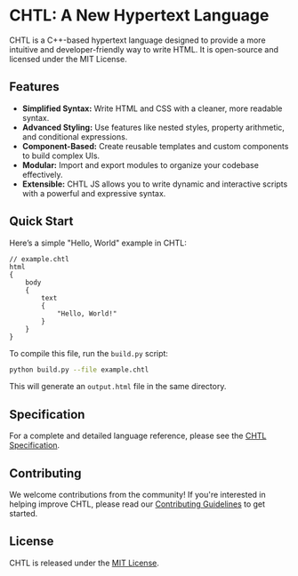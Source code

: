 # CHTL: A New Hypertext Language

CHTL is a C++-based hypertext language designed to provide a more intuitive and developer-friendly way to write HTML. It is open-source and licensed under the MIT License.

## Features

- **Simplified Syntax:** Write HTML and CSS with a cleaner, more readable syntax.
- **Advanced Styling:** Use features like nested styles, property arithmetic, and conditional expressions.
- **Component-Based:** Create reusable templates and custom components to build complex UIs.
- **Modular:** Import and export modules to organize your codebase effectively.
- **Extensible:** CHTL JS allows you to write dynamic and interactive scripts with a powerful and expressive syntax.

## Quick Start

Here’s a simple "Hello, World" example in CHTL:

```chtl
// example.chtl
html
{
    body
    {
        text
        {
            "Hello, World!"
        }
    }
}
```

To compile this file, run the `build.py` script:

```bash
python build.py --file example.chtl
```

This will generate an `output.html` file in the same directory.

## Specification

For a complete and detailed language reference, please see the [CHTL Specification](SPECIFICATION.md).

## Contributing

We welcome contributions from the community! If you're interested in helping improve CHTL, please read our [Contributing Guidelines](CONTRIBUTING.md) to get started.

## License

CHTL is released under the [MIT License](LICENSE).
